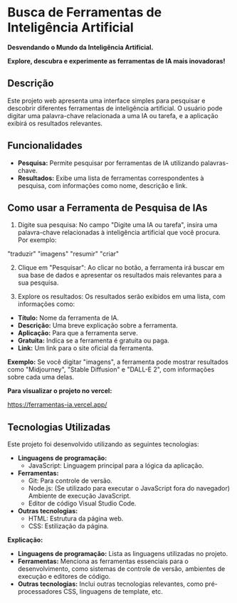 # Busca de Ferramentas de Inteligência Artificial

**Desvendando o Mundo da Inteligência Artificial.**

**Explore, descubra e experimente as ferramentas de IA mais inovadoras!**

## Descrição
Este projeto web apresenta uma interface simples para pesquisar e descobrir diferentes ferramentas de inteligência artificial. O usuário pode digitar uma palavra-chave relacionada a uma IA ou tarefa, e a aplicação exibirá os resultados relevantes.

## Funcionalidades
* **Pesquisa:** Permite pesquisar por ferramentas de IA utilizando palavras-chave.
* **Resultados:** Exibe uma lista de ferramentas correspondentes à pesquisa, com informações como nome, descrição e link.

## Como usar a Ferramenta de Pesquisa de IAs

1. Digite sua pesquisa: No campo "Digite uma IA ou tarefa", insira uma palavra-chave relacionadas à inteligência artificial que você procura. Por exemplo:

"traduzir"
"imagens"
"resumir"
"criar"

2. Clique em "Pesquisar": Ao clicar no botão, a ferramenta irá buscar em sua base de dados e apresentar os resultados mais relevantes para a sua pesquisa.

3. Explore os resultados: Os resultados serão exibidos em uma lista, com informações como:

* **Título:** Nome da ferramenta de IA.
* **Descrição:** Uma breve explicação sobre a ferramenta.
* **Aplicação:** Para que a ferramenta serve.
* **Gratuita:** Indica se a ferramenta é gratuita ou paga.
* **Link:** Um link para o site oficial da ferramenta.

**Exemplo:** Se você digitar "imagens", a ferramenta pode mostrar resultados como "Midjourney", "Stable Diffusion" e "DALL-E 2", com informações sobre cada uma delas.

**Para visualizar o projeto no vercel:**

https://ferramentas-ia.vercel.app/

## Tecnologias Utilizadas

Este projeto foi desenvolvido utilizando as seguintes tecnologias:

* **Linguagens de programação:**
  * JavaScript: Linguagem principal para a lógica da aplicação.
* **Ferramentas:**
  * Git: Para controle de versão.
  * Node.js: (Se utilizado para executar o JavaScript fora do navegador) Ambiente de execução JavaScript.
  * Editor de código Visual Studio Code.
* **Outras tecnologias:**
  * HTML: Estrutura da página web.
  * CSS: Estilização da página.

**Explicação:**

* **Linguagens de programação:** Lista as linguagens utilizadas no projeto.
* **Ferramentas:** Menciona as ferramentas essenciais para o desenvolvimento, como sistemas de controle de versão, ambientes de execução e editores de código.
* **Outras tecnologias:** Inclui outras tecnologias relevantes, como pré-processadores CSS, linguagens de template, etc.
